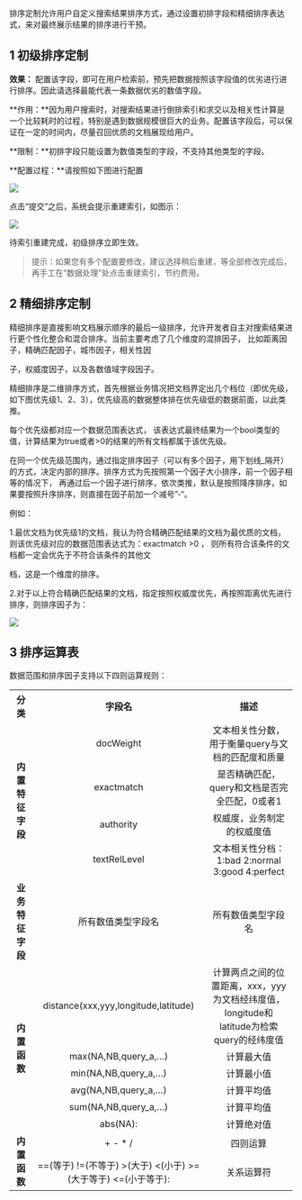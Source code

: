 
排序定制允许用户自定义搜索结果排序方式，通过设置初排字段和精细排序表达式，来对最终展示结果的排序进行干预。

## 1 初级排序定制

**效果：** 配置该字段，即可在用户检索前，预先把数据按照该字段值的优劣进行进行排序。因此请选择最能代表一条数据优劣的数值字段。

**作用：**因为用户搜索时，对搜索结果进行倒排索引和求交以及相关性计算是一个比较耗时的过程，特别是遇到数据规模很巨大的业务。配置该字段后，可以保证在一定的时间内，尽量召回优质的文档展现给用户。

**限制：**初排字段只能设置为数值类型的字段，不支持其他类型的字段。

**配置过程：**请按照如下图进行配置

![](http://imgcache.tcecqpoc.fsphere.cn/image/mccdn.qcloud.com/img5698f67ba34c6.png)

点击“提交”之后，系统会提示重建索引，如图示：

![](http://imgcache.tcecqpoc.fsphere.cn/image/qzonestyle.gtimg.cn/qzone/vas/opensns/res/img/yunsousuobangzhuwendang-44.png)

待索引重建完成，初级排序立即生效。
>提示：如果您有多个配置要修改，建议选择稍后重建，等全部修改完成后，再手工在“数据处理”处点击重建索引，节约费用。

## 2 精细排序定制

精细排序是直接影响文档展示顺序的最后一级排序，允许开发者自主对搜索结果进行更个性化整合和混合排序。当前主要考虑了几个维度的混排因子， 比如距离因子，精确匹配因子，城市因子，相关性因

子，权威度因子，以及各数值域字段因子。

精细排序是二维排序方式，首先根据业务情况把文档界定出几个档位（即优先级，如下图优先级1、2、3），优先级高的数据整体排在优先级低的数据前面，以此类推。

每个优先级都对应一个数据范围表达式， 该表达式最终结果为一个bool类型的值，计算结果为true或者>0的结果的所有文档都属于该优先级。

在同一个优先级范围内，通过指定排序因子（可以有多个因子，用下划线_隔开）的方式，决定内部的排序。排序方式为先按照第一个因子大小排序，前一个因子相等的情况下， 再通过后一个因子进行排序，依次类推，默认是按照降序排序，如果要按照升序排序，则直接在因子前加一个减号”-“。

例如：

1.最优文档为优先级1的文档，我认为符合精确匹配结果的文档为最优质的文档，则该优先级对应的数据范围表达式为：exactmatch >0 ， 则所有符合该条件的文档都一定会优先于不符合该条件的其他文

档，这是一个维度的排序。 

2.对于以上符合精确匹配结果的文档，指定按照权威度优先，再按照距离优先进行排序，则排序因子为：
   
![](http://imgcache.tcecqpoc.fsphere.cn/image/qzonestyle.gtimg.cn/qzone/vas/opensns/res/img/yunsousuobangzhuwendang-45.png)

## 3 排序运算表

数据范围和排序因子支持以下四则运算规则：
		
<table>
	<tbody>
		<tr>
			<th><strong>分类</strong></th>
			<th><strong>字段名</strong></th>
			<th><strong>描述</strong></th>
		</tr>
		<tr>
			<td rowspan="4" style="text-align: center;"><strong>内置特征字段</strong></td>
			<td style="text-align: center;">docWeight</td>
			<td style="text-align: center;">文本相关性分数，用于衡量query与文档的匹配度和质量</td>
		</tr>
		<tr>
			<td style="text-align: center;">exactmatch</td>
			<td style="text-align: center;">是否精确匹配，query和文档是否完全匹配，0或者1</td>
		</tr>
		<tr>
			<td style="text-align: center;">authority</td>
			<td style="text-align: center;">权威度，业务制定的权威度值</td>
		</tr>
		<tr>
			<td style="text-align: center;">textRelLevel</td>
			<td style="text-align: center;">文本相关性分档：1:bad 2:normal 3:good 4:perfect</td>
		</tr>
		<tr>
			<td style="text-align: center;"><strong>业务特征字段</strong></td>
			<td style="text-align: center;">所有数值类型字段名</td>
			<td style="text-align: center;">所有数值类型字段名</td>
		</tr>
		<tr>
			<td rowspan="6" style="text-align: center;"><strong>内置函数</strong></td>
			<td style="text-align: center;">distance(xxx,yyy,longitude,latitude)</td>
			<td style="text-align: center;">计算两点之间的位置距离，xxx，yyy为文档经纬度值，longitude和latitude为检索query的经纬度值</td>
		</tr>
		<tr>
			<td style="text-align: center;">max(NA,NB,query_a,&hellip;)</td>
			<td style="text-align: center;">计算最大值</td>
		</tr>
		<tr>
			<td style="text-align: center;">min(NA,NB,query_a,&hellip;)</td>
			<td style="text-align: center;">计算最小值</td>
		</tr>
		<tr>
			<td style="text-align: center;">avg(NA,NB,query_a,&hellip;)</td>
			<td style="text-align: center;">计算平均值</td>
		</tr>
		<tr>
			<td style="text-align: center;">sum(NA,NB,query_a,&hellip;)</td>
			<td style="text-align: center;">计算平均值</td>
		</tr>
		<tr>
			<td style="text-align: center;">abs(NA):</td>
			<td style="text-align: center;">计算绝对值</td>
		</tr>
		<tr>
			<td rowspan="2" style="text-align: center;"><strong>内置函数</strong></td>
			<td style="text-align: center;">+ - * /</td>
			<td style="text-align: center;">四则运算</td>
		</tr>
		<tr>
			<td style="text-align: center;">==(等于)&nbsp;!=(不等于) &gt;(大于) &lt;(小于) &gt;=(大于等于) &lt;=(小于等于):</td>
			<td style="text-align: center;">关系运算符</td>
		</tr>
	</tbody>
</table>


